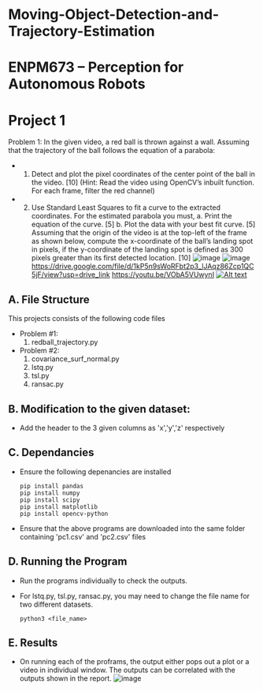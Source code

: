 # Moving-Object-Detection-and-Trajectory-Estimation
# ENPM673 – Perception for Autonomous Robots

# Project 1
Problem 1:
In the given video, a red ball is thrown against a wall. Assuming that the trajectory of the ball follows
the equation of a parabola:
+ 1. Detect and plot the pixel coordinates of the center point of the ball in the video. [10]
(Hint: Read the video using OpenCV’s inbuilt function. For each frame, filter the red channel)
+ 2. Use Standard Least Squares to fit a curve to the extracted coordinates. For the estimated
parabola you must,
a. Print the equation of the curve. [5]
b. Plot the data with your best fit curve. [5]
Assuming that the origin of the video is at the top-left of the frame as shown below, compute
the x-coordinate of the ball’s landing spot in pixels, if the y-coordinate of the landing spot is
defined as 300 pixels greater than its first detected location. [10]
![image](https://user-images.githubusercontent.com/112987383/223977492-8f76a4f6-b4a2-43dc-a055-6e55c79d7a4d.png)
![image](https://user-images.githubusercontent.com/112987383/223980360-a9914b9a-f0c6-44b7-8059-574d696e3ace.png)
https://drive.google.com/file/d/1kP5n9sWoRFbt2p3_lJAqz86Zcp1QC5jF/view?usp=drive_link
https://youtu.be/VObA5VUwynI
[![Alt text](https://img.youtube.com/vi/VObA5VUwynI/0.jpg)](https://www.youtube.com/watch?v=VObA5VUwynI)


## A. File Structure

This projects consists of the following code files
+ Problem #1:
    1. redball_trajectory.py
+ Problem #2:
    1. covariance_surf_normal.py
    2. lstq.py
    3. tsl.py
    4. ransac.py

## B. Modification to the given dataset:
- Add the header to the 3 given columns as 'x','y','z' respectively

## C. Dependancies

+ Ensure the following depenancies are installed
    ```
    pip install pandas
    pip install numpy
    pip install scipy
    pip install matplotlib
    pip install opencv-python
    ```

+ Ensure that the above programs are downloaded into the same folder containing 
'pc1.csv' and 'pc2.csv' files

## D. Running the Program

+ Run the programs individually to check the outputs.

+ For lstq.py, tsl.py, ransac.py, you may need to change the file name for two different datasets.
    ```
    python3 <file_name>
    ```
## E. Results
+ On running each of the proframs, the output either pops out a plot or a video in individual window. The outputs can be correlated with the outputs shown in the report.
![image](https://user-images.githubusercontent.com/112987383/223980405-d52f3bc7-a527-4799-bd21-7f02457d1013.png)

